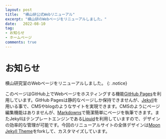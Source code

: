 ```yaml
---
layout: post
title:  "横山研公式Webリニューアル"
excerpt: "横山研のWebページをリニューアルしました。"
date:   2022-08-10
tag:
- お知らせ
- ホームページ
comments: true
---
```


# お知らせ

横山研究室のWebページをリニューアルしました。
{: .notice}

このページはGitHub上でWebページをホスティングする機能[GitHub Pages](https://docs.github.com/ja/pages/getting-started-with-github-pages/about-github-pages)を利用しています。GitHub Pagesは静的なページしか保持できませんが、[Jekyll](http://jekyllrb-ja.github.io/)を用いる事で、CMSやblogのようなサイトを実現できます。CMSのようにページ編集機能はありませんが、[Markdowns](https://gist.github.com/mignonstyle/083c9e1651d7734f84c99b8cf49d57fa)で簡潔簡単にページを執筆できます。またJekyllはテンプレートエンジンである[Liquid](https://shopify.github.io/liquid/)を利用していますので、デザインの効率的な管理が可能です。今回のリニューアルサイトの全体デザインは[Moon Jekyll Theme](https://github.com/TaylanTatli/Moon)をforkして、カスタマイズしています。

